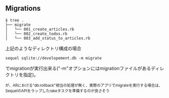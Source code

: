 ## Migrations

```
$ tree .
├── migrate
│   └── 001_create_articles.rb
│   └── 002_create_todos.rb
│   └── 003_add_status_to_articles.rb
```

上記のようなディレクトリ構成の場合

```
sequel sqlite://developement.db -m migrate
```

でmigrationが実行出来る("-m"オプションにはmigrationファイルがあるディレクトリを指定)。

<small>
が、ARにおける"db:rollback"相当の処理が無く、実際のアプリでmigrateを実行する場合は、SequelのAPIをラップしたrakeタスクを準備するのが良さそう
</small>
